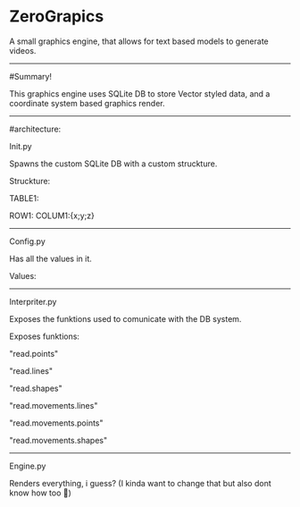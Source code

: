 # ZeroGrapics
A small graphics engine, that allows for text based models to generate videos.

---

#Summary!

This graphics engine uses SQLite DB to store Vector styled data, and a coordinate system based graphics render.

---

#architecture:

Init.py

Spawns the custom SQLite DB with a custom struckture.

Struckture:

TABLE1:

ROW1: COLUM1:{x;y;z}


---

Config.py

Has all the values in it.

Values:



---

Interpriter.py

Exposes the funktions used to comunicate with the DB system.

Exposes funktions:

"read.points"

"read.lines"

"read.shapes"

"read.movements.lines"

"read.movements.points"

"read.movements.shapes"

---

Engine.py

Renders everything, i guess? (I kinda want to change that but also dont know how too 🥲)
